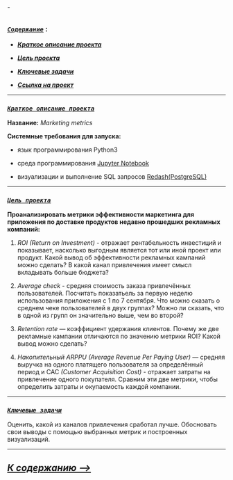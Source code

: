 ###### -

### [***`Coдержание`***](#-) :<br>

 - [***Краткое описание проекта***](#Краткое-описание-проекта)
 

 - [***Цель проекта***](#Цель-проекта)
 
  
 - [***Ключевые задачи***](#Ключевые-задачи)
 

 - [***Ссылка на проект***](https://github.com/IvanoVladimir/karpov_courses/blob/main/SQL_project/Marketing%20metrics.ipynb 'Ссылка на проект')

---

### [***`Краткое описание проекта`***](#-)<br>


**Название:** *Marketing metrics*

**Системные требования для запуска:**

 * язык программирования Python3 

 * среда программирования [Jupyter Notebook](https://jupyter.org/)

 * визуализации и выполнение SQL запросов [Redash(PostgreSQL)](https://redash.io/)

---

### [***`Цель проекта`***](#-)<br>
 
**Проанализировать метрики эффективности маркетинга для приложения по доставке продуктов недавно прошедших рекламных компаний:**

1. *ROI (Return on Investment)* - отражает рентабельность инвестиций и показывает, насколько выгодным является тот или иной проект или продукт. Какой вывод об эффективности рекламных кампаний можно сделать? В какой канал привлечения имеет смысл вкладывать больше бюджета?

2. *Average check* - средняя стоимость заказа привлечённых пользователей. Посчитать показатьель за первую неделю использования приложения с 1 по 7 сентября. Что можно сказать о среднем чеке пользователей в двух группах? Можно ли сказать, что в одной из групп он значительно выше, чем во второй?

3. *Retention rate* — коэффициент удержания клиентов. Почему же две рекламные кампании отличаются по значению метрики ROI? Какой вывод можно сделать?

4. *Накопительный ARPPU (Average Revenue Per Paying User)* — средняя выручка на одного платящего пользователя за определённый период и CAC *(Customer Acquisition Cost)* - отражает затраты на привлечение одного покупателя. Сравним эти две метрики, чтобы определить затраты и окупаемость каждой компании.

---

### [***`Ключевые задачи`***](#-)<br>
 
Оценить, какой из каналов привлечения сработал лучше. Обосновать свои выводы с помощью выбранных метрик и построенных визуализаций.

---

## [***К содержанию -->***](#-)<br>
